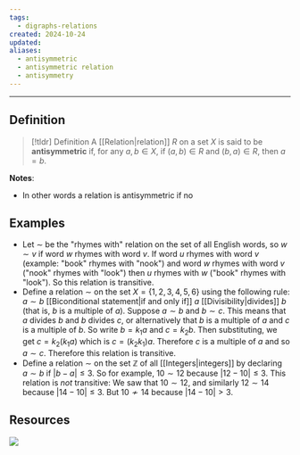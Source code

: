 ```yaml
---
tags:
  - digraphs-relations
created: 2024-10-24
updated: 
aliases:
  - antisymmetric
  - antisymmetric relation
  - antisymmetry
---
```


---
## Definition 

> [!tldr] Definition
> A [[Relation|relation]] $R$ on a set $X$ is said to be **antisymmetric** if, for any $a,b \in X$, if $(a,b) \in R$ and $(b,a) \in R$, then $a=b$. 

**Notes**: 
* In other words a relation is antisymmetric if no 

## Examples

* Let $\sim$ be the "rhymes with" relation on the set of all English words, so $w \sim v$ if word $w$ rhymes with word $v$. If word $u$ rhymes with word $v$ (example: "book" rhymes with "nook")  and word $w$ rhymes with word $v$ ("nook" rhymes with "look") then $u$ rhymes with $w$ ("book" rhymes with "look"). So this relation is transitive. 
* Define a relation $\sim$ on the set $X = \{1,2,3,4,5,6\}$ using the following rule: $a \sim b$ [[Biconditional statement|if and only if]] $a$ [[Divisibility|divides]] $b$ (that is, $b$ is a multiple of $a$). Suppose $a \sim b$ and $b \sim c$. This means that $a$ divides $b$ and $b$ divides $c$, or alternatively that $b$ is a multiple of $a$ and $c$ is a multiple of $b$. So write $b = k_1a$ and $c =k_2b$. Then substituting, we get $c = k_2(k_1a)$ which is $c = (k_2k_1)a$. Therefore $c$ is a multiple of $a$ and so $a \sim c$. Therefore this relation is transitive.  
* Define a relation $\sim$ on the set $\mathbb{Z}$ of all [[Integers|integers]] by declaring $a \sim b$ if $|b-a| \leq 3$. So for example, $10 \sim 12$ because $|12 - 10| \leq 3$. This relation is *not* transitive: We saw that $10 \sim 12$, and similarly $12 \sim 14$ because $|14-10| \leq 3$. But $10 \not \sim 14$ because $|14 - 10| > 3$.

## Resources 

![](https://www.youtube.com/watch?v=-IdDcwEGKbc)

